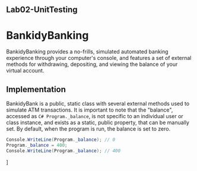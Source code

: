 ## Lab02-UnitTesting

# BankidyBanking 


BankidyBanking provides a no-frills, simulated automated banking experience through your computer's console,
and features a set of external methods for withdrawing, depositing, and viewing the balance of
your virtual account.



## Implementation
BankidyBank is a public, static class with several external methods used to simulate ATM transactions.
It is important to note that the "balance", accessed as ```C# Program._balance```, is not specific to an individual user or class instance,
and exists as a static, public property, that can be manually set. By default, when the program is run, 
the balance is set to zero.

```C#
Console.WriteLine(Program._balance); // 0
Program._balance = 400;
Console.WriteLine(Program._balance); // 400
```

]